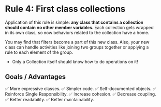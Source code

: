 # Rule 4: First class collections

Application of this rule is simple: __any class that contains a collection should contain no other member variables__. 
Each collection gets wrapped in its own class, so now behaviors related to the collection have a home. 

You may find that filters become a part of this new class. Also,
your new class can handle activities like joining two groups together or applying a rule to each
element of the group. 

- Only a Collection itself should know how to do operations on it!

## Goals / Advantages

:white_check_mark: More expressive classes.
:white_check_mark: Simpler code.
:white_check_mark: Self-documented objects.
:white_check_mark: Reinforce Single Responsibility.
:white_check_mark: Increase cohesion.
:white_check_mark: Decrease coupling.
:white_check_mark: Better readability.
:white_check_mark: Better maintainability.